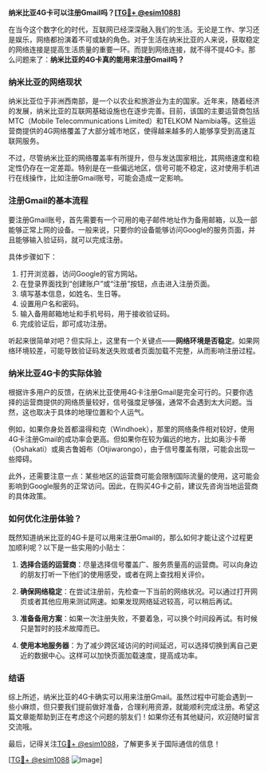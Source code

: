 **纳米比亚4G卡可以注册Gmail吗？[[TG💪+ @esim1088](https://t.me/s/esim1088)]**

在当今这个数字化的时代，互联网已经深深融入我们的生活。无论是工作、学习还是娱乐，网络都扮演着不可或缺的角色。对于生活在纳米比亚的人来说，获取稳定的网络连接是提高生活质量的重要一环。而提到网络连接，就不得不提4G卡。那么问题来了：**纳米比亚的4G卡真的能用来注册Gmail吗？**

### 纳米比亚的网络现状

纳米比亚位于非洲西南部，是一个以农业和旅游业为主的国家。近年来，随着经济的发展，纳米比亚的互联网基础设施也在逐步完善。目前，该国的主要运营商包括MTC（Mobile Telecommunications Limited）和TELKOM Namibia等。这些运营商提供的4G网络覆盖了大部分城市地区，使得越来越多的人能够享受到高速互联网服务。

不过，尽管纳米比亚的网络覆盖率有所提升，但与发达国家相比，其网络速度和稳定性仍存在一定差距。特别是在一些偏远地区，信号可能不稳定，这对使用手机进行在线操作，比如注册Gmail账号，可能会造成一定影响。

### 注册Gmail的基本流程

要注册Gmail账号，首先需要有一个可用的电子邮件地址作为备用邮箱，以及一部能够正常上网的设备。一般来说，只要你的设备能够访问Google的服务页面，并且能够输入验证码，就可以完成注册。

具体步骤如下：
1. 打开浏览器，访问Google的官方网站。
2. 在登录界面找到“创建账户”或“注册”按钮，点击进入注册页面。
3. 填写基本信息，如姓名、生日等。
4. 设置用户名和密码。
5. 输入备用邮箱地址和手机号码，用于接收验证码。
6. 完成验证后，即可成功注册。

听起来很简单对吧？但实际上，这里有一个关键点——**网络环境是否稳定**。如果网络环境较差，可能导致验证码发送失败或者页面加载不完整，从而影响注册过程。

### 纳米比亚4G卡的实际体验

根据许多用户的反馈，在纳米比亚使用4G卡注册Gmail是完全可行的。只要你选择的运营商提供的网络质量较好，信号强度足够强，通常不会遇到太大问题。当然，这也取决于具体的地理位置和个人运气。

例如，如果你身处首都温得和克（Windhoek），那里的网络条件相对较好，使用4G卡注册Gmail的成功率会更高。但如果你在较为偏远的地方，比如奥沙卡蒂（Oshakati）或奥古鲁姆布（Otjiwarongo），由于信号覆盖有限，可能会出现一些障碍。

此外，还需要注意一点：某些地区的运营商可能会限制国际流量的使用，这可能会影响到Google服务的正常访问。因此，在购买4G卡之前，建议先咨询当地运营商的具体政策。

### 如何优化注册体验？

既然知道纳米比亚的4G卡是可以用来注册Gmail的，那么如何才能让这个过程更加顺利呢？以下是一些实用的小贴士：

1. **选择合适的运营商**：尽量选择信号覆盖广、服务质量高的运营商。可以向身边的朋友打听一下他们的使用感受，或者在网上查找相关评价。

2. **确保网络稳定**：在尝试注册前，先检查一下当前的网络状况。可以通过打开网页或者其他应用来测试网速。如果发现网络延迟较高，可以稍后再试。

3. **准备备用方案**：如果一次注册失败，不要着急，可以换个时间段再试。有时候只是暂时的技术故障而已。

4. **使用本地服务器**：为了减少跨区域访问的时间延迟，可以选择切换到离自己更近的数据中心。这样可以加快页面加载速度，提高成功率。

### 结语

综上所述，纳米比亚的4G卡确实可以用来注册Gmail。虽然过程中可能会遇到一些小麻烦，但只要我们提前做好准备，合理利用资源，就能顺利完成注册。希望这篇文章能帮助到正在考虑这个问题的朋友们！如果你还有其他疑问，欢迎随时留言交流哦。

最后，记得关注[TG💪+ @esim1088](https://t.me/s/esim1088)，了解更多关于国际通信的信息！

[[TG💪+ @esim1088](https://t.me/s/esim1088) ![Image](https://i.postimg.cc/4NQfJmqS/Snipaste-2025-05-13-00-14-12.png)]